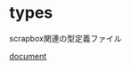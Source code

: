 # types

scrapbox関連の型定義ファイル

[document](https://doc.deno.land/https://raw.githubusercontent.com/scrapbox-jp/types/0.2.1/mod.ts)
